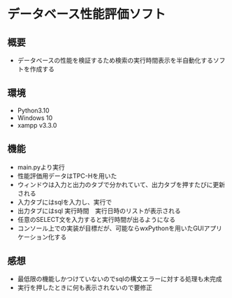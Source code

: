 # データベース性能評価ソフト

## 概要

- データベースの性能を検証するため検索の実行時間表示を半自動化するソフトを作成する

## 環境

- Python3.10
- Windows 10
- xampp v3.3.0

## 機能

- main.pyより実行
- 性能評価用データはTPC-Hを用いた
- ウィンドウは入力と出力のタブで分かれていて、出力タブを押すたびに更新される
- 入力タブにはsqlを入力し、実行で
- 出力タブにはsql 実行時間　実行日時のリストが表示される
- 任意のSELECT文を入力すると実行時間が出るようになる
- コンソール上での実装が目標だが、可能ならwxPythonを用いたGUIアプリケーション化する

## 感想

- 最低限の機能しかつけていないのでsqlの構文エラーに対する処理も未完成
- 実行を押したときに何も表示されないので要修正

